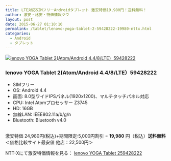 ```yaml
---
title: LTE対応SIMフリーAndroidタブレット 激安特価19,980円！送料無料！
author: 激安・格安・特価情報ツウ
layout: post
date: 2015-06-27 01:10:10
permalink: /tablet/lenovo-yoga-tablet-2-59428222-19980-nttx.html
categories:
  - Android
  - タブレット
---
```

<div class="img-bg2 img_L">
  <a href="//px.a8.net/svt/ejp?a8mat=ZYP6S+8IMA3E+S1Q+BWGDT&#038;a8ejpredirect=//nttxstore.jp/_II_QZX0009889" target="_blank"><img border="0" alt="lenovo YOGA Tablet 2(Atom/Android 4.4/8/LTE）59428222" src="//nttxstore.jp/l2_images/Q/QZ/QZX0009889.jpg" data-recalc-dims="1" /></a>
</div>

### lenovo YOGA Tablet 2(Atom/Android 4.4/8/LTE）59428222
<!--more-->

* SIMフリー
* OS: Android 4.4
* 画面: 8.0型ワイドIPSパネル(1920x1200)、マルチタッチパネル対応
* CPU: Intel Atomプロセッサー Z3745
* HD: 16GB
* 無線LAN: IEEE802.11a/b/g/n
* Bluetooth: Bluetooth v4.0

<br clear="all" />激安特価 24,980円(税込)+期間限定:5,000円割引 = <span class="tokka-price"><strong>19,980</strong></span> 円（税込）**送料無料**
＜価格比較サイト最安値 他店：22,500円＞

NTT-Xにて激安特価情報を見る： <a href="//px.a8.net/svt/ejp?a8mat=ZYP6S+8IMA3E+S1Q+BWGDT&#038;a8ejpredirect=//nttxstore.jp/_II_QZX0009889" target="_blank"><span class="fs150p">lenovo YOGA Tablet 259428222</span></a>